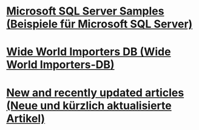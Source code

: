 # [Microsoft SQL Server Samples (Beispiele für Microsoft SQL Server)](microsoft-sql-server-samples.md)
# [Wide World Importers DB (Wide World Importers-DB)](../sample/world-wide-importers/overview.md)
# [New and recently updated articles (Neue und kürzlich aktualisierte Artikel)](new-updated-sample.md)
